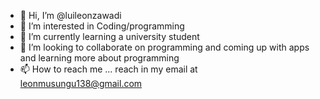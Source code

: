 - 👋 Hi, I’m @luileonzawadi
- 👀 I’m interested in Coding/programming
- 🌱 I’m currently learning a university student
- 💞️ I’m looking to collaborate on programming and coming up with apps and learning more about programming
- 📫 How to reach me ...
reach in my email at leonmusungu138@gmail.com
<!---
luileonzawadi/luileonzawadi is a ✨ special ✨ repository because its `README.md` (this file) appears on your GitHub profile.
You can click the Preview link to take a look at your changes.
--->
